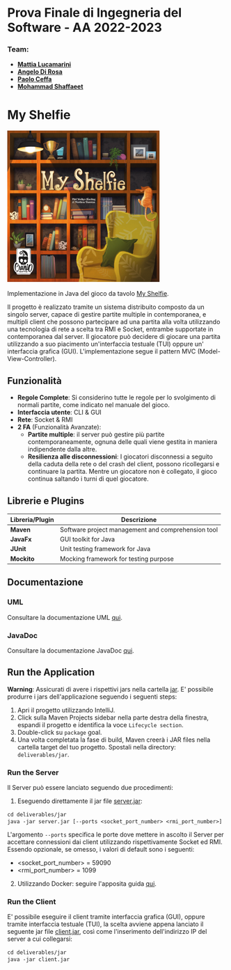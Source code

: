 # Prova Finale di Ingegneria del Software - AA 2022-2023
### Team: 
- [**Mattia Lucamarini**](https://github.com/mattia-lucamarini)
- [**Angelo Di Rosa**](https://github.com/Angelodirosa)
- [**Paolo Ceffa**](https://github.com/poolll98)
- [**Mohammad Shaffaeet**]()
# My Shelfie
<img src="MyShelfie/src/main/resources/free_resources/my-shelfie.png" alt="Image description" width="350">

Implementazione in Java del gioco da tavolo [My Shelfie](https://www.craniocreations.it/prodotto/my-shelfie).

Il progetto è realizzato tramite un sistema distribuito composto da un singolo server, capace di gestire partite multiple
in contemporanea, e multipli client che possono partecipare ad una partita alla volta utilizzando una tecnologia di rete
a scelta tra RMI e Socket, entrambe supportate in contemporanea dal server.
Il giocatore può decidere di giocare una partita utilizzando a suo piacimento un'interfaccia testuale (TUI) oppure un'
interfaccia grafica (GUI).
L'implementazione segue il pattern MVC (Model-View-Controller).

## Funzionalità
- __Regole Complete__: Si considerino tutte le regole per lo svolgimento di normali partite, come indicato nel manuale del gioco.
- __Interfaccia utente__: CLI & GUI
- __Rete__: Socket & RMI
- __2 FA__ (Funzionalità Avanzate):
  - __Partite multiple__: il server può gestire più partite contemporaneamente, ognuna delle quali viene gestita in maniera 
  indipendente dalla altre.
  - __Resilienza alle disconnessioni__: I giocatori disconnessi a seguito della caduta della rete o del crash del client, 
  possono ricollegarsi e continuare la partita. Mentre un giocatore non è collegato, il gioco continua saltando i turni di quel giocatore.

## Librerie e Plugins
| Libreria/Plugin | Descrizione                                    |
|-----------------|------------------------------------------------|
| __Maven__       | Software project management and comprehension tool|
| __JavaFx__      | GUI toolkit for Java                           |
| __JUnit__       | Unit testing framework for Java     |
| __Mockito__     | Mocking framework for testing purpose |

## Documentazione
### UML
Consultare la documentazione UML [qui](deliverables/uml).
### JavaDoc
Consultare la documentazione JavaDoc [qui](deliverables).

## Run the Application

**Warning**: Assicurati di avere i rispettivi jars nella cartella [jar](deliverables/jar). 
E' possibile produrre i jars dell'applicazione seguendo i seguenti steps:
1. Apri il progetto utilizzando IntelliJ.
2. Click sulla Maven Projects sidebar nella parte destra della finestra, espandi il progetto e identifica la voce ```Lifecycle section```. 
3. Double-click su ```package``` goal.
4. Una volta completata la fase di build, Maven creerà i JAR files nella cartella target del tuo progetto. Spostali nella directory: ```deliverables/jar```.

### Run the Server
Il Server può essere lanciato seguendo due procedimenti:
1. Eseguendo direttamente il jar file [server.jar](deliverables/jar/server.jar):

```
cd deliverables/jar 
java -jar server.jar [--ports <socket_port_number> <rmi_port_number>]
```

L'argomento ```--ports``` specifica le porte dove mettere in ascolto il Server per accettare connessioni dai client utilizzando
rispettivamente Socket ed RMI. Essendo opzionale, se omesso, i valori di default sono i seguenti:
  - <socket_port_number> = 59090
  - <rmi_port_number> = 1099
2. Utilizzando Docker: seguire l'apposita guida [qui](deliverables/jar/README.md).

### Run the Client
E' possibile eseguire il client tramite interfaccia grafica (GUI), oppure tramite interfaccia testuale (TUI),
la scelta avviene appena lanciato il seguente jar file [client.jar](deliverables/jar/client.jar), così come 
l'inserimento dell'indirizzo IP del server a cui collegarsi:

``` 
cd deliverables/jar 
java -jar client.jar
```

